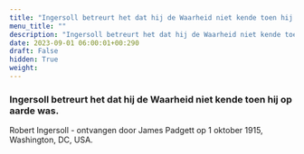```yaml
---
title: "Ingersoll betreurt het dat hij de Waarheid niet kende toen hij op aarde was. "
menu_title: ""
description: "Ingersoll betreurt het dat hij de Waarheid niet kende toen hij op aarde was. "
date: 2023-09-01 06:00:01+00:290
draft: False
hidden: True
weight:
---
```

### Ingersoll betreurt het dat hij de Waarheid niet kende toen hij op aarde was. 

Robert Ingersoll - ontvangen door James Padgett op 1 oktober 1915, Washington, DC, USA.
